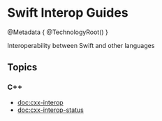 # Swift Interop Guides

@Metadata {
    @TechnologyRoot()
}

Interoperability between Swift and other languages

## Topics

### C++

- <doc:cxx-interop>
- <doc:cxx-interop-status>
